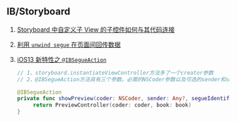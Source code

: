 ## IB/Storyboard

1. [Storyboard 中自定义子 View 的子控件如何与其代码连接](http://charlyzhang.github.io/2015/09/24/IB-Storyboard中自定义子view上的控件如何与代码连接/)
2. [利用 `unwind segue` 在页面间回传数据](https://medium.com/彼得潘的試煉-勇者的-100-道-swift-ios-app-謎題/利用-unwind-segue-將表格選擇的結果回傳-app-功能實作解密-1-c66a731f9380)
3. [iOS13 新特性之 `@IBSegueAction`](https://juejin.cn/post/6844904016376233992)

   ```swift
   // 1、storyboard.instantiateViewController方法多了一个creator参数
   // 2、@IBSegueAction方法具有三个参数。必需的NSCoder参数以及可选的sender和segueIdentifier

   @IBSegueAction
   private func showPreview(coder: NSCoder, sender: Any?, segueIdentifier: String?) -> PreviewController? {
        return PreviewController(coder: coder, book: book)
   }
   ```